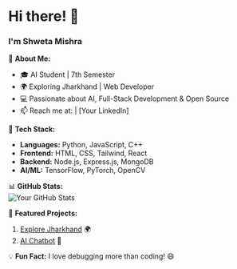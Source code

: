# Hi there! 👋  
### I'm Shweta Mishra
🚀 **About Me:**  
- 🎓 AI Student | 7th Semester  
- 🌍 Exploring Jharkhand | Web Developer  
- 💻 Passionate about AI, Full-Stack Development & Open Source  
- 📫 Reach me at:  | [Your LinkedIn]  

🔧 **Tech Stack:**  
- **Languages:** Python, JavaScript, C++  
- **Frontend:** HTML, CSS, Tailwind, React  
- **Backend:** Node.js, Express.js, MongoDB  
- **AI/ML:** TensorFlow, PyTorch, OpenCV  

📊 **GitHub Stats:**  
![Your GitHub Stats](https://github-readme-stats.vercel.app/api?username=your-github-username&show_icons=true&theme=radical)  

🌟 **Featured Projects:**  
1. [Explore Jharkhand](https://github.com/your-github/explore-jharkhand) 🌍  
2. [AI Chatbot](https://github.com/your-github/ai-chatbot) 🤖  

💡 **Fun Fact:** I love debugging more than coding! 😄  
